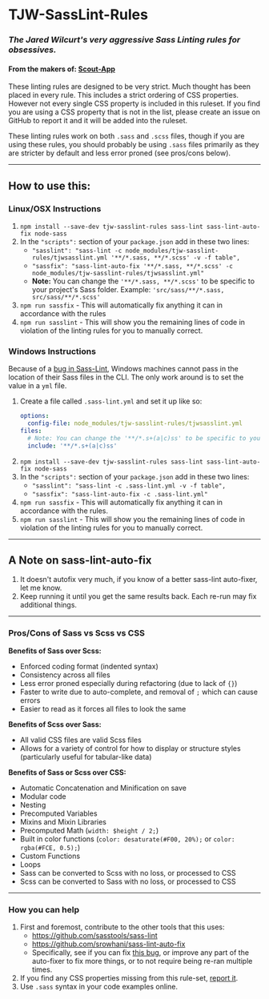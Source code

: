# TJW-SassLint-Rules

### *The Jared Wilcurt's very aggressive Sass Linting rules for obsessives.*

#### **From the makers of: [Scout-App](http://scout-app.io)**

These linting rules are designed to be very strict. Much thought has been placed in every rule. This includes a strict ordering of CSS properties. However not every single CSS property is included in this ruleset. If you find you are using a CSS property that is not in the list, please create an issue on GitHub to report it and it will be added into the ruleset.

These linting rules work on both `.sass` and `.scss` files, though if you are using these rules, you should probably be using `.sass` files primarily as they are stricter by default and less error proned (see pros/cons below).


* * *


## How to use this:

### Linux/OSX Instructions

1. `npm install --save-dev tjw-sasslint-rules sass-lint sass-lint-auto-fix node-sass`
1. In the `"scripts":` section of your `package.json` add in these two lines:
   * `"sasslint": "sass-lint -c node_modules/tjw-sasslint-rules/tjwsasslint.yml '**/*.sass, **/*.scss' -v -f table",`
   * `"sassfix": "sass-lint-auto-fix '**/*.sass, **/*.scss' -c node_modules/tjw-sasslint-rules/tjwsasslint.yml"`
   * **Note:** You can change the `'**/*.sass, **/*.scss'` to be specific to your project's Sass folder. Example: `'src/sass/**/*.sass, src/sass/**/*.scss'`
1. `npm run sassfix` - This will automatically fix anything it can in accordance with the rules
1. `npm run sasslint` - This will show you the remaining lines of code in violation of the linting rules for you to manually correct.


### Windows Instructions

Because of a [bug in Sass-Lint](https://github.com/sasstools/sass-lint/issues/1192), Windows machines cannot pass in the location of their Sass files in the CLI. The only work around is to set the value in a `yml` file.

1. Create a file called `.sass-lint.yml` and set it up like so:
   ```yml
   options:
     config-file: node_modules/tjw-sasslint-rules/tjwsasslint.yml
   files:
     # Note: You can change the '**/*.s+(a|c)ss' to be specific to your project's Sass folder. Example: 'src/sass/**/*.s+(a|c)ss'
     include: '**/*.s+(a|c)ss'
   ```
1. `npm install --save-dev tjw-sasslint-rules sass-lint sass-lint-auto-fix node-sass`
1. In the `"scripts":` section of your `package.json` add in these two lines:
   * `"sasslint": "sass-lint -c .sass-lint.yml -v -f table",`
   * `"sassfix": "sass-lint-auto-fix -c .sass-lint.yml"`
1. `npm run sassfix` - This will automatically fix anything it can in accordance with the rules.
1. `npm run sasslint` - This will show you the remaining lines of code in violation of the linting rules for you to manually correct.


* * *


## A Note on sass-lint-auto-fix

1. It doesn't autofix very much, if you know of a better sass-lint auto-fixer, let me know.
1. Keep running it until you get the same results back. Each re-run may fix additional things.


* * *


### Pros/Cons of Sass vs Scss vs CSS

**Benefits of Sass over Scss:**

* Enforced coding format (indented syntax)
* Consistency across all files
* Less error proned especially during refactoring (due to lack of `{}`)
* Faster to write due to auto-complete, and removal of `;` which can cause errors
* Easier to read as it forces all files to look the same

**Benefits of Scss over Sass:**

* All valid CSS files are valid Scss files
* Allows for a variety of control for how to display or structure styles (particularly useful for tabular-like data)

**Benefits of Sass or Scss over CSS:**

* Automatic Concatenation and Minification on save
* Modular code
* Nesting
* Precomputed Variables
* Mixins and Mixin Libraries
* Precomputed Math (`width: $height / 2;`)
* Built in color functions (`color: desaturate(#F00, 20%);` or `color: rgba(#FCE, 0.5);`)
* Custom Functions
* Loops
* Sass can be converted to Scss with no loss, or processed to CSS
* Scss can be converted to Sass with no loss, or processed to CSS


* * *


### How you can help

1. First and foremost, contribute to the other tools that this uses:
   * https://github.com/sasstools/sass-lint
   * https://github.com/srowhani/sass-lint-auto-fix
   * Specifically, see if you can fix [this bug](https://github.com/sasstools/sass-lint/issues/1192), or improve any part of the auto-fixer to fix more things, or to not require being re-ran multiple times.
1. If you find any CSS properties missing from this rule-set, [report it](https://github.com/TheJaredWilcurt/tjw-sasslint-rules/issues).
1. Use `.sass` syntax in your code examples online.
